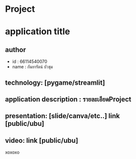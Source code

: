 # Project

# application title
## author
  * id : 66114540070
  * name : กันยารัตน์ บัวชุม
## technology: [pygame/streamlit]
## application description : รายละเอียดProject

## presentation: [slide/canva/etc..] link [public/ubu]
## video: link [public/ubu]
 xoxoxo
